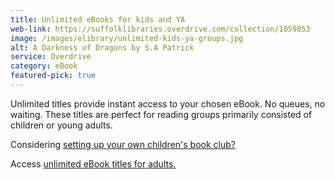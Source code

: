 ```yaml
---
title: Unlimited eBooks for kids and YA
web-link: https://suffolklibraries.overdrive.com/collection/1059853
image: /images/elibrary/unlimited-kids-ya-groups.jpg
alt: A Darkness of Dragons by S.A Patrick
service: Overdrive
category: eBook
featured-pick: true
---
```


Unlimited titles provide instant access to your chosen eBook. No queues, no waiting. These titles are perfect for reading groups primarily consisted of children or young adults.

Considering [setting up your own children's book club?](/events-activities/online-and-streamed-events/running-an-online-group/)

Access [unlimited eBook titles for adults.](/elibrary/picks/2020-05-19-unlimited-book-groups/)
